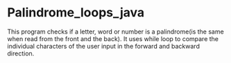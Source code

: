 ﻿# Palindrome_loops_java
This program checks if a letter, word or number is a palindrome(is the same when read from the front and the back).
It uses while loop to compare the individual characters of the user input in the forward and backward direction.
